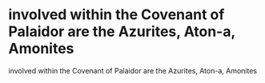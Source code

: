 # involved within the Covenant of Palaidor are the Azurites, Aton-a, Amonites

involved within the Covenant of Palaidor are the Azurites, Aton-a, Amonites